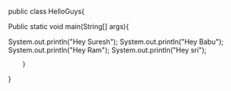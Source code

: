 public class HelloGuys{

   Public static void main(String[] args){
   
   System.out.println("Hey Suresh");
   System.out.println("Hey Babu");
   System.out.println("Hey Ram");
   System.out.println("Hey sri");
   
        }
        
   }
